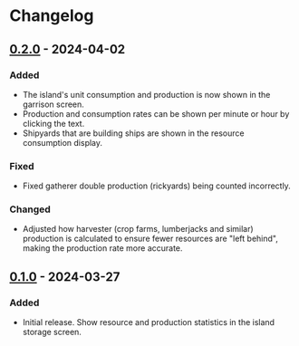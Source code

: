 ﻿# Changelog

## [0.2.0] - 2024-04-02

### Added

- The island's unit consumption and production is now shown in the garrison screen.
- Production and consumption rates can be shown per minute or hour by clicking the text.
- Shipyards that are building ships are shown in the resource consumption display.

### Fixed

- Fixed gatherer double production (rickyards) being counted incorrectly.

### Changed

- Adjusted how harvester (crop farms, lumberjacks and similar) production is calculated to ensure fewer resources are "left behind", making the production rate more accurate.

## [0.1.0] - 2024-03-27

### Added

- Initial release. Show resource and production statistics in the island storage screen.

[0.2.0]: https://github.com/kepons/pp2-production-stats/compare/v0.1.0...v0.2.0
[0.1.0]: https://github.com/kepons/pp2-production-stats/releases/tag/v0.1.0